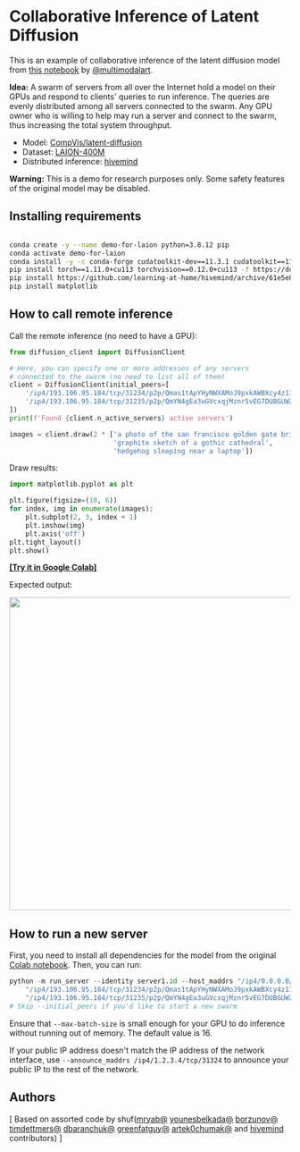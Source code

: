 # Collaborative Inference of Latent Diffusion

This is an example of collaborative inference of the latent diffusion model from [this notebook](https://colab.research.google.com/github/multimodalart/latent-diffusion-notebook/blob/main/Latent_Diffusion_LAION_400M_model_text_to_image.ipynb) by [@multimodalart](https://twitter.com/multimodalart).

**Idea:** A swarm of servers from all over the Internet hold a model on their GPUs and respond to clients' queries to run inference.
The queries are evenly distributed among all servers connected to the swarm. Any GPU owner who is willing to help may
run a server and connect to the swarm, thus increasing the total system throughput.

- Model: [CompVis/latent-diffusion](https://github.com/CompVis/latent-diffusion)
- Dataset: [LAION-400M](https://laion.ai/laion-400-open-dataset/)
- Distributed inference: [hivemind](https://github.com/learning-at-home/hivemind)

**Warning:** This is a demo for research purposes only. Some safety features of the original model may be disabled.

## Installing requirements
```bash

conda create -y --name demo-for-laion python=3.8.12 pip
conda activate demo-for-laion
conda install -y -c conda-forge cudatoolkit-dev==11.3.1 cudatoolkit==11.3.1 cudnn==8.2.1.32
pip install torch==1.11.0+cu113 torchvision==0.12.0+cu113 -f https://download.pytorch.org/whl/torch_stable.html
pip install https://github.com/learning-at-home/hivemind/archive/61e5e8c1f33dd2390e6d0d0221e2de6e75741a9c.zip
pip install matplotlib
```

## How to call remote inference

Call the remote inference (no need to have a GPU):

```python
from diffusion_client import DiffusionClient

# Here, you can specify one or more addresses of any servers
# connected to the swarm (no need to list all of them)
client = DiffusionClient(initial_peers=[
    '/ip4/193.106.95.184/tcp/31234/p2p/Qmas1tApYHyNWXAMoJ9pxkAWBXcy4z11yquoAM3eiF1E86',
    '/ip4/193.106.95.184/tcp/31235/p2p/QmYN4gEa3uGVcxqjMznr5vEG7DUBGUWZgT98Rnrs6GU4Hn',
])
print(f'Found {client.n_active_servers} active servers')

images = client.draw(2 * ['a photo of the san francisco golden gate bridge',
                          'graphite sketch of a gothic cathedral',
                          'hedgehog sleeping near a laptop'])
```

Draw results:

```python
import matplotlib.pyplot as plt

plt.figure(figsize=(10, 6))
for index, img in enumerate(images):
    plt.subplot(2, 3, index + 1)
    plt.imshow(img)
    plt.axis('off')
plt.tight_layout()
plt.show()
```

**[[Try it in Google Colab]](https://colab.research.google.com/drive/1_XtEjXzskKRrgPcvCYXjLu2g34jZE0Zo?usp=sharing)**

Expected output:

<img src="https://github.com/learning-at-home/demo-for-laion/blob/main/img/example_output.png" width="560">

## How to run a new server

First, you need to install all dependencies for the model from the original [Colab notebook](https://colab.research.google.com/github/multimodalart/latent-diffusion-notebook/blob/main/Latent_Diffusion_LAION_400M_model_text_to_image.ipynb). Then, you can run:

```python
python -m run_server --identity server1.id --host_maddrs "/ip4/0.0.0.0/tcp/31234" --initial_peers \
    "/ip4/193.106.95.184/tcp/31234/p2p/Qmas1tApYHyNWXAMoJ9pxkAWBXcy4z11yquoAM3eiF1E86" \
    "/ip4/193.106.95.184/tcp/31235/p2p/QmYN4gEa3uGVcxqjMznr5vEG7DUBGUWZgT98Rnrs6GU4Hn"
# Skip --initial_peers if you'd like to start a new swarm
```

Ensure that `--max-batch-size` is small enough for your GPU to do inference without running out of memory. The default value is 16.

If your public IP address doesn't match the IP address of the network interface, use `--announce_maddrs /ip4/1.2.3.4/tcp/31324`
to announce your public IP to the rest of the network.

## Authors

[
Based on assorted code by shuf([mryab@](https://github.com/mryab) [younesbelkada@](https://github.com/younesbelkada) [borzunov@](https://github.com/borzunov) [timdettmers@](https://github.com/timdettmers) [dbaranchuk@](https://github.com/dbaranchuk) [greenfatguy@](https://github.com/GreenFatGuy) [artek0chumak@](https://github.com/artek0chumak) and [hivemind](https://github.com/learning-at-home/hivemind) contributors)
]
